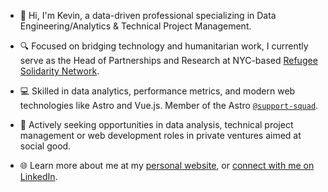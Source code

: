- 👋 Hi, I'm Kevin, a data-driven professional specializing in Data Engineering/Analytics & Technical Project Management.

- 🔍 Focused on bridging technology and humanitarian work, I currently serve as the Head of Partnerships and Research at NYC-based [Refugee Solidarity Network](https://refugeesolidaritynetwork.org/).

- 💻 Skilled in data analytics, performance metrics, and modern web technologies like Astro and Vue.js. Member of the Astro [`@support-squad`](https://astro.build/chat).

- 🚀 Actively seeking opportunities in data analysis, technical project management or web development roles in private ventures aimed at social good.

- 🌐 Learn more about me at my [personal website](https://kevin-cole.com/), or [connect with me on LinkedIn](https://www.linkedin.com/in/kcole93/).

<!---
kcole93/kcole93 is a ✨ special ✨ repository because its `README.md` (this file) appears on your GitHub profile.
You can click the Preview link to take a look at your changes.
--->

